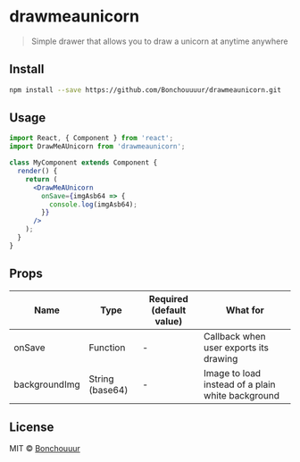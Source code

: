 # drawmeaunicorn

> Simple drawer that allows you to draw a unicorn at anytime anywhere

## Install

```bash
npm install --save https://github.com/Bonchouuuur/drawmeaunicorn.git
```

## Usage

```jsx
import React, { Component } from 'react';
import DrawMeAUnicorn from 'drawmeaunicorn';

class MyComponent extends Component {
  render() {
    return (
      <DrawMeAUnicorn
        onSave={imgAsb64 => {
          console.log(imgAsb64);
        }}
      />
    );
  }
}
```

## Props

| Name          | Type            | Required (default value) | What for                                          |
| ------------- | --------------- | ------------------------ | ------------------------------------------------- |
| onSave        | Function        | -                        | Callback when user exports its drawing            |
| backgroundImg | String (base64) | -                        | Image to load instead of a plain white background |

## License

MIT © [Bonchouuur](https://github.com/Bonchouuuur)
